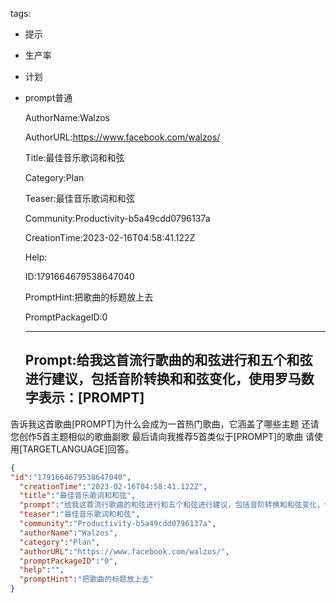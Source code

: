   tags: 
- 提示
- 生产率
- 计划
- prompt普通

  AuthorName:Walzos

  AuthorURL:https://www.facebook.com/walzos/

  Title:最佳音乐歌词和和弦

  Category:Plan

  Teaser:最佳音乐歌词和和弦

  Community:Productivity-b5a49cdd0796137a

  CreationTime:2023-02-16T04:58:41.122Z

  Help:

  ID:1791664679538647040

  PromptHint:把歌曲的标题放上去

  PromptPackageID:0

  ---

  ## Prompt:给我这首流行歌曲的和弦进行和五个和弦进行建议，包括音阶转换和和弦变化，使用罗马数字表示：[PROMPT]
告诉我这首歌曲[PROMPT]为什么会成为一首热门歌曲，它涵盖了哪些主题
还请您创作5首主题相似的歌曲副歌
最后请向我推荐5首类似于[PROMPT]的歌曲
请使用[TARGETLANGUAGE]回答。

  ```json
  {
  "id":"1791664679538647040",
    "creationTime":"2023-02-16T04:58:41.122Z",
    "title":"最佳音乐歌词和和弦",
    "prompt":"给我这首流行歌曲的和弦进行和五个和弦进行建议，包括音阶转换和和弦变化，使用罗马数字表示：[PROMPT]\n告诉我这首歌曲[PROMPT]为什么会成为一首热门歌曲，它涵盖了哪些主题\n还请您创作5首主题相似的歌曲副歌\n最后请向我推荐5首类似于[PROMPT]的歌曲\n请使用[TARGETLANGUAGE]回答。",
    "teaser":"最佳音乐歌词和和弦",
    "community":"Productivity-b5a49cdd0796137a",
    "authorName":"Walzos",
    "category":"Plan",
    "authorURL":"https://www.facebook.com/walzos/",
    "promptPackageID":"0",
    "help":"",
    "promptHint":"把歌曲的标题放上去"
  }
  ```
